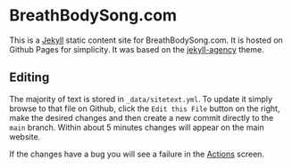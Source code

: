 # BreathBodySong.com

This is a [Jekyll](https://jekyllrb.com/) static content site for BreathBodySong.com. It is hosted on Github Pages for simplicity. It was based on the [jekyll-agency](https://github.com/raviriley/agency-jekyll-theme) theme.

## Editing

The majority of text is stored in `_data/sitetext.yml`. To update it simply browse to that file on Github, click the `Edit this File` button on the right, make the desired changes and then create a new commit directly to the `main` branch. Within about 5 minutes changes will appear on the main website. 

If the changes have a bug you will see a failure in the [Actions](https://github.com/poeteater/breathbodysong/actions) screen. 
